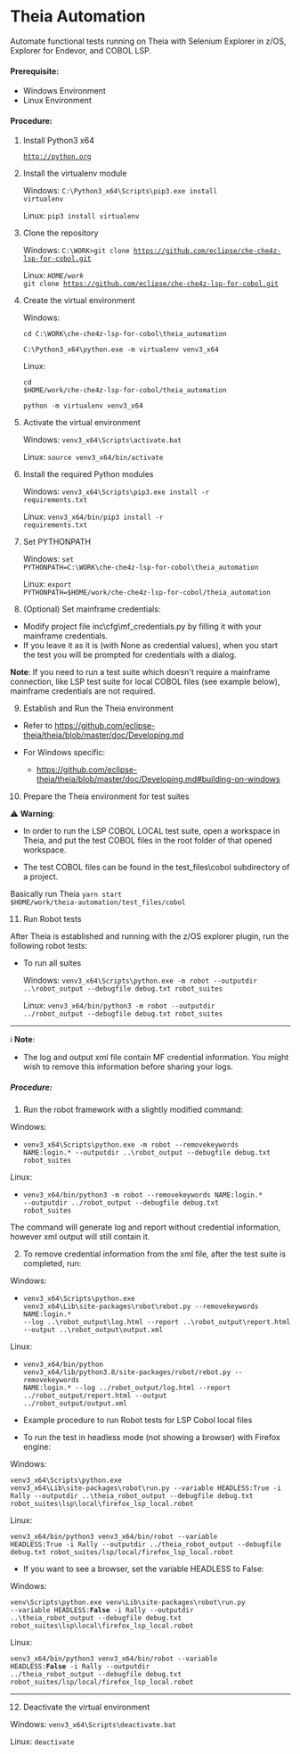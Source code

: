 # Theia Automation
Automate functional tests running on Theia with Selenium Explorer in z/OS, Explorer for Endevor, and COBOL LSP.

#### Prerequisite:
- Windows Environment 
- Linux Environment 

#### Procedure:

1) Install Python3 x64

  	<code>http://python.org</code>

2) Install the virtualenv module

     Windows:
  	<code>C:\Python3_x64\Scripts\pip3.exe install virtualenv</code>

     Linux: 
        <code>pip3 install virtualenv</code>

3) Clone the repository

      Windows:
  	<code>C:\WORK>git clone https://github.com/eclipse/che-che4z-lsp-for-cobol.git</code>
      
      Linux:
        <code>$HOME/work$ git clone https://github.com/eclipse/che-che4z-lsp-for-cobol.git</code>

4) Create the virtual environment
         
      Windows:

  	<code>cd C:\WORK\che-che4z-lsp-for-cobol\theia_automation</code>

  	<code>C:\Python3_x64\python.exe -m virtualenv venv3_x64</code>

      Linux:

      <code>cd $HOME/work/che-che4z-lsp-for-cobol/theia_automation</code>

      <code>python -m virtualenv venv3_x64</code>

5) Activate the virtual environment

      Windows:
  	<code>venv3_x64\Scripts\activate.bat</code>
      
      Linux: 
        <code>source venv3_x64/bin/activate</code>
	
6) Install the required Python modules
 
      Windows:
  	<code>venv3_x64\Scripts\pip3.exe install -r requirements.txt</code>
 
      Linux:
        <code>venv3_x64/bin/pip3 install -r requirements.txt</code>

  
7) Set PYTHONPATH
  
      Windows:
  	<code>set PYTHONPATH=C:\WORK\che-che4z-lsp-for-cobol\theia_automation</code>
	
      Linux:
        <code>export PYTHONPATH=$HOME/work/che-che4z-lsp-for-cobol/theia_automation</code>

8) (Optional) Set mainframe credentials:

* Modify project file inc\cfg\mf_credentials.py by filling it with your mainframe credentials.
* If you leave it as it is (with None as credential values), when you start the test you will be prompted for credentials with a dialog.

**Note**: If you need to run a test suite which doesn't require a mainframe connection, like LSP test suite for local COBOL files (see example below), mainframe credentials are not required.

9) Establish and Run the Theia environment

- Refer to https://github.com/eclipse-theia/theia/blob/master/doc/Developing.md
    
- For Windows specific:

	- https://github.com/eclipse-theia/theia/blob/master/doc/Developing.md#building-on-windows
	
10) Prepare the Theia environment for test suites

:warning: **Warning**:

- In order to run the LSP COBOL LOCAL test suite, open a workspace in Theia, and put the test COBOL files in the root folder of that opened workspace.
 
- The test COBOL files can be found in the test_files\cobol subdirectory of a project.

Basically run Theia <code>yarn start $HOME/work/theia-automation/test_files/cobol</code>

11) Run Robot tests

After Theia is established and running with the z/OS explorer plugin, run the following robot tests:

- To run all suites
  
  Windows:
	<code>venv3_x64\Scripts\python.exe -m robot --outputdir ..\robot_output --debugfile debug.txt robot_suites</code>
       
  Linux:
       <code>venv3_x64/bin/python3 -m robot --outputdir ../robot_output --debugfile debug.txt robot_suites</code>

* * *
:information_source: **Note**:

- The log and output xml file contain MF credential information. You might wish to remove this information before sharing your logs.

##### Procedure:

1) Run the robot framework with a slightly modified command:

Windows:
	
- <code>venv3_x64\Scripts\python.exe -m robot --removekeywords NAME:login.* --outputdir ..\robot_output --debugfile debug.txt robot_suites</code>

Linux:

- <code>venv3_x64/bin/python3 -m robot --removekeywords NAME:login.* --outputdir ../robot_output --debugfile debug.txt robot_suites</code>
	
The command will generate log and report without credential information, however xml output will still contain it.
	
2) To remove credential information from the xml file, after the test suite is completed, run:

Windows:
	
- <code>venv3_x64\Scripts\python.exe venv3_x64\Lib\site-packages\robot\rebot.py --removekeywords NAME:login.* --log ..\robot_output\log.html --report ..\robot_output\report.html --output ..\robot_output\output.xml</code>

Linux: 

- <code>venv3_x64/bin/python venv3_x64/lib/python3.8/site-packages/robot/rebot.py --removekeywords NAME:login.* --log ../robot_output/log.html --report ../robot_output/report.html --output ../robot_output/output.xml</code>

* Example procedure to run Robot tests for LSP Cobol local files

- To run the test in headless mode (not showing a browser) with Firefox engine:
    
Windows: 

<code>venv3_x64\Scripts\python.exe venv3_x64\Lib\site-packages\robot\run.py --variable HEADLESS:True -i Rally --outputdir ..\theia_robot_output --debugfile debug.txt robot_suites\lsp\local\firefox_lsp_local.robot</code>

Linux:

<code>venv3_x64/bin/python3 venv3_x64/bin/robot --variable HEADLESS:True -i Rally --outputdir ../theia_robot_output --debugfile debug.txt robot_suites/lsp/local/firefox_lsp_local.robot</code>

- If you want to see a browser, set the variable HEADLESS to False:
  
Windows:
  
<code>venv\Scripts\python.exe venv\Lib\site-packages\robot\run.py --variable HEADLESS:**False** -i Rally --outputdir ..\theia_robot_output --debugfile debug.txt robot_suites\lsp\local\firefox_lsp_local.robot</code>

Linux:

<code>venv3_x64/bin/python3 venv3_x64/bin/robot --variable HEADLESS:**False** -i Rally --outputdir ../theia_robot_output --debugfile debug.txt robot_suites/lsp/local/firefox_lsp_local.robot</code>

* * *

12) Deactivate the virtual environment

Windows:
<code>venv3_x64\Scripts\deactivate.bat</code>

Linux:
<code>deactivate</code>
